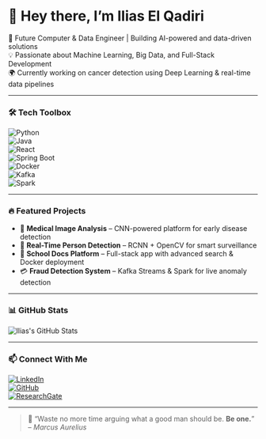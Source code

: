 # 👋 Hey there, I’m Ilias El Qadiri

🚀 Future Computer & Data Engineer | Building AI-powered and data-driven solutions  
💡 Passionate about Machine Learning, Big Data, and Full-Stack Development  
🌍 Currently working on cancer detection using Deep Learning & real-time data pipelines

---

### 🛠️ Tech Toolbox  
![Python](https://img.shields.io/badge/-Python-05122A?style=flat&logo=python)  
![Java](https://img.shields.io/badge/-Java-05122A?style=flat&logo=java)  
![React](https://img.shields.io/badge/-React-05122A?style=flat&logo=react)  
![Spring Boot](https://img.shields.io/badge/-Spring_Boot-05122A?style=flat&logo=springboot)  
![Docker](https://img.shields.io/badge/-Docker-05122A?style=flat&logo=docker)  
![Kafka](https://img.shields.io/badge/-Kafka-05122A?style=flat&logo=apachekafka)  
![Spark](https://img.shields.io/badge/-Spark-05122A?style=flat&logo=apachespark)

---

### 🔥 Featured Projects
- 🧠 **Medical Image Analysis** – CNN-powered platform for early disease detection  
- 👀 **Real-Time Person Detection** – RCNN + OpenCV for smart surveillance  
- 🧾 **School Docs Platform** – Full-stack app with advanced search & Docker deployment  
- 💳 **Fraud Detection System** – Kafka Streams & Spark for live anomaly detection  

---

### 📊 GitHub Stats  
![Ilias's GitHub Stats](https://github-readme-stats.vercel.app/api?username=IliasElQ&show_icons=true&theme=radical)  

---

### 📫 Connect With Me  
[![LinkedIn](https://img.shields.io/badge/-LinkedIn-05122A?style=flat&logo=linkedin)](https://www.linkedin.com/in/iliaselqadiri/)  
[![GitHub](https://img.shields.io/badge/-GitHub-05122A?style=flat&logo=github)](https://github.com/IliasElQ)  
[![ResearchGate](https://img.shields.io/badge/-ResearchGate-05122A?style=flat&logo=researchgate)](https://www.researchgate.net/profile/Ilias%20El%20Qadiri)  

---

> 🧘 “Waste no more time arguing what a good man should be. **Be one.**” – *Marcus Aurelius*

